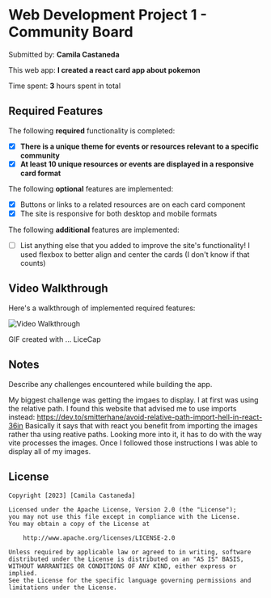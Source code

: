 # Web Development Project 1 - Community Board

Submitted by: **Camila Castaneda**

This web app: **I created a react card app about pokemon**

Time spent: **3** hours spent in total

## Required Features

The following **required** functionality is completed:

- [x] **There is a unique theme for events or resources relevant to a specific community**
- [x] **At least 10 unique resources or events are displayed in a responsive card format**

The following **optional** features are implemented:

- [x] Buttons or links to a related resources are on each card component
- [x] The site is responsive for both desktop and mobile formats

The following **additional** features are implemented:

- [ ] List anything else that you added to improve the site's functionality!
      I used flexbox to better align and center the cards (I don't know if that counts)

## Video Walkthrough

Here's a walkthrough of implemented required features:

<img src='https://i.imgur.com/XFDPc18.gif' title='Video Walkthrough' width='' alt='Video Walkthrough' />

<!-- Replace this with whatever GIF tool you used! -->

GIF created with ... LiceCap

<!-- Recommended tools:
[Kap](https://getkap.co/) for macOS
[ScreenToGif](https://www.screentogif.com/) for Windows
[peek](https://github.com/phw/peek) for Linux. -->

## Notes

Describe any challenges encountered while building the app.

My biggest challenge was getting the imgaes to display. I at first was using the relative path.
I found this website that advised me to use imports instead:
https://dev.to/smitterhane/avoid-relative-path-import-hell-in-react-36in
Basically it says that with react you benefit from importing the images rather tha using reative paths. Looking more into it, it has to do with the way vite processes the images.
Once I followed those instructions I was able to display all of my images.

## License

    Copyright [2023] [Camila Castaneda]

    Licensed under the Apache License, Version 2.0 (the "License");
    you may not use this file except in compliance with the License.
    You may obtain a copy of the License at

        http://www.apache.org/licenses/LICENSE-2.0

    Unless required by applicable law or agreed to in writing, software
    distributed under the License is distributed on an "AS IS" BASIS,
    WITHOUT WARRANTIES OR CONDITIONS OF ANY KIND, either express or implied.
    See the License for the specific language governing permissions and
    limitations under the License.

